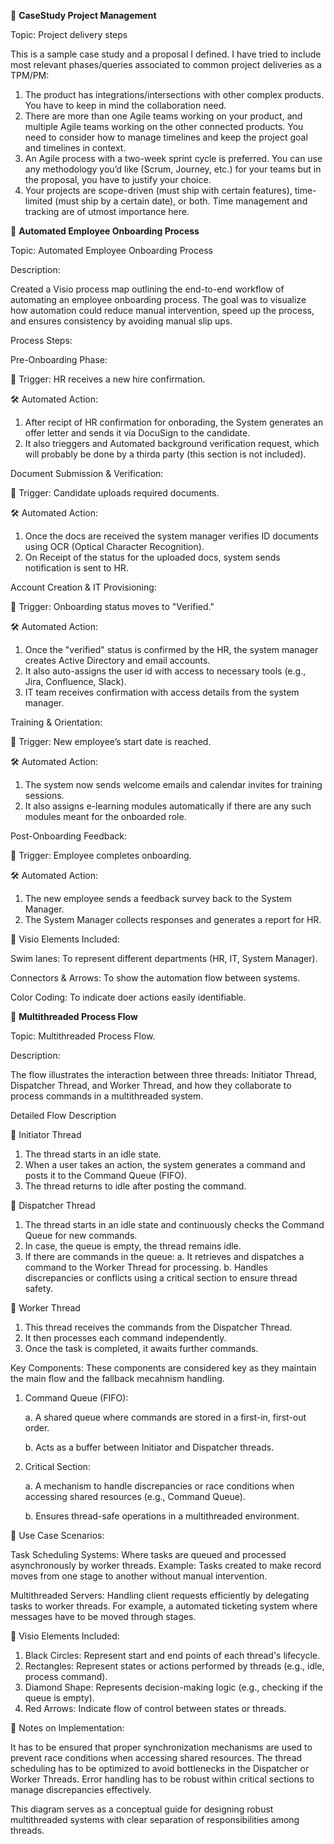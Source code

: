 🚀 **CaseStudy Project Management**

Topic: Project delivery steps

This is a sample case study and a proposal I defined. I have tried to include most relevant phases/queries associated to common project deliveries as a TPM/PM:
1. The product has integrations/intersections with other complex products. You have to keep in mind the collaboration need.
2. There are more than one Agile teams working on your product, and multiple Agile teams working on the other connected products.  You need to consider how to manage timelines and keep the project goal and timelines in context.
3. An Agile process with a two-week sprint cycle is preferred. You can use any methodology you’d like (Scrum, Journey, etc.) for your teams but in the proposal, you have to justify your choice.
4. Your projects are scope-driven (must ship with certain features), time-limited (must ship by a certain date), or both. Time management and tracking are of utmost importance here.



🚀 **Automated Employee Onboarding Process**

Topic: Automated Employee Onboarding Process

Description:

Created a Visio process map outlining the end-to-end workflow of automating an employee onboarding process. The goal was to visualize how automation could reduce manual intervention, speed up the process, and ensures consistency by avoiding manual slip ups.

Process Steps:

Pre-Onboarding Phase:

📌 Trigger: HR receives a new hire confirmation.

🛠️ Automated Action:

1. After recipt of HR confirmation for onborading, the System generates an offer letter and sends it via DocuSign to the candidate.
2. It also trieggers and Automated background verification request, which will probably be done by a thirda party (this section is not included).

Document Submission & Verification:

📌 Trigger: Candidate uploads required documents.

🛠️ Automated Action:

1. Once the docs are received the system manager verifies ID documents using OCR (Optical Character Recognition).
2. On Receipt of the status for the uploaded docs, system sends notification is sent to HR.

Account Creation & IT Provisioning:

📌 Trigger: Onboarding status moves to "Verified."

🛠️ Automated Action:

1. Once the "verified" status is confirmed by the HR, the system manager creates Active Directory and email accounts.
2. It also auto-assigns the user id with access to necessary tools (e.g., Jira, Confluence, Slack).
3. IT team receives confirmation with access details from the system manager.

Training & Orientation:

📌 Trigger: New employee’s start date is reached.

🛠️ Automated Action:

1. The system now sends welcome emails and calendar invites for training sessions.
2. It also assigns e-learning modules automatically if there are any such modules meant for the onboarded role.

Post-Onboarding Feedback:

📌 Trigger: Employee completes onboarding.

🛠️ Automated Action:

1. The new employee sends a feedback survey back to the System Manager.
2. The System Manager collects responses and generates a report for HR.

🎯 Visio Elements Included:

Swim lanes: To represent different departments (HR, IT, System Manager).

Connectors & Arrows: To show the automation flow between systems.

Color Coding: To indicate doer actions easily identifiable.





🚀 **Multithreaded Process Flow**

Topic: Multithreaded Process Flow. 

Description:

The flow illustrates the interaction between three threads: Initiator Thread, Dispatcher Thread, and Worker Thread, and how they collaborate to process commands in a multithreaded system.

Detailed Flow Description

📌 Initiator Thread
1. The thread starts in an idle state.
2. When a user takes an action, the system generates a command and posts it to the Command Queue (FIFO).
3. The thread returns to idle after posting the command.

📌 Dispatcher Thread
1. The thread starts in an idle state and continuously checks the Command Queue for new commands.
2. In case, the queue is empty, the thread remains idle.
3. If there are commands in the queue:
   a. It retrieves and dispatches a command to the Worker Thread for processing.
   b. Handles discrepancies or conflicts using a critical section to ensure thread safety.

📌 Worker Thread
1. This thread receives the commands from the Dispatcher Thread.
2. It then processes each command independently.
3. Once the task is completed, it awaits further commands.

Key Components: These components are considered key as they maintain the main flow and the fallback mecahnism handling.

1. Command Queue (FIFO):
   
   a. A shared queue where commands are stored in a first-in, first-out order.
   
   b. Acts as a buffer between Initiator and Dispatcher threads.

2. Critical Section:
   
   a. A mechanism to handle discrepancies or race conditions when accessing shared resources (e.g., Command Queue).
   
   b. Ensures thread-safe operations in a multithreaded environment.

🎯 Use Case Scenarios:

Task Scheduling Systems: Where tasks are queued and processed asynchronously by worker threads. Example: Tasks created to make record moves from one stage to another without manual intervention.

Multithreaded Servers: Handling client requests efficiently by delegating tasks to worker threads. For example, a automated ticketing system where messages have to be moved through stages.

🎯 Visio Elements Included:

1. Black Circles: Represent start and end points of each thread's lifecycle.
2. Rectangles: Represent states or actions performed by threads (e.g., idle, process command).
3. Diamond Shape: Represents decision-making logic (e.g., checking if the queue is empty).
4. Red Arrows: Indicate flow of control between states or threads.

🎯 Notes on Implementation:

 It has to be ensured that proper synchronization mechanisms are used to prevent race conditions when accessing shared resources.
 The thread scheduling has to be optimized to avoid bottlenecks in the Dispatcher or Worker Threads.
 Error handling has to be robust within critical sections to manage discrepancies effectively.

This diagram serves as a conceptual guide for designing robust multithreaded systems with clear separation of responsibilities among threads.

